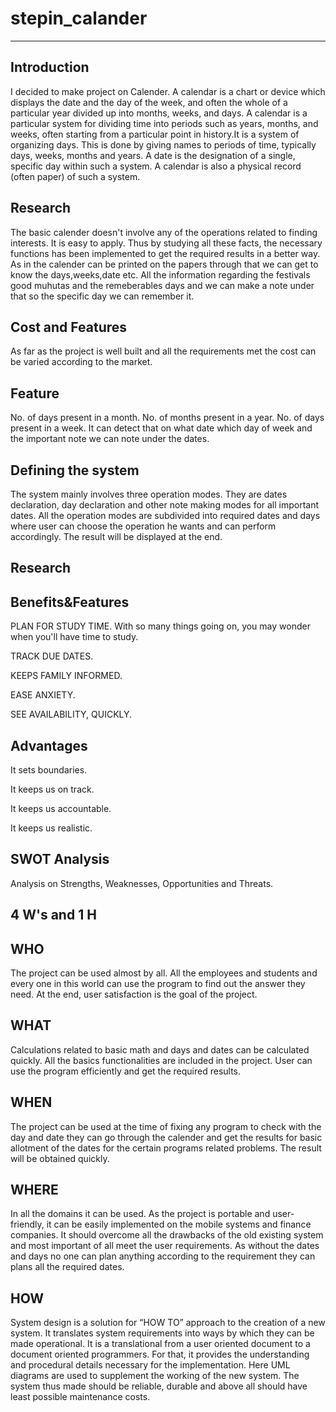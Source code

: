 # stepin_calander
------------------

Introduction
-------------
I decided to make project on Calender. A calendar is a chart or device which displays the date and the day of the week, and often the whole of a particular year divided up into months, weeks, and days. A calendar is a particular system for dividing time into periods such as years, months, and weeks, often starting from a particular point in history.It is a system of organizing days. This is done by giving names to periods of time, typically days, weeks, months and years. A date is the designation of a single, specific day within such a system. A calendar is also a physical record (often paper) of such a system.



Research
---------
The basic calender doesn't involve any of the operations related to finding interests. It is easy to apply. Thus by studying all these facts, the necessary functions has been implemented to get the required results in a better way. As in the calender can be printed on the papers through that we can get to know the days,weeks,date etc. All the information regarding the festivals good muhutas and the remeberables days and we can make a note under that so the specific day we can remember it.

Cost and Features
-----------------
As far as the project is well built and all the requirements met the cost can be varied according to the market.

Feature
--------
No. of days present in a month. No. of months present in a year. No. of days present in a week. It can detect that on what date which day of week and the important note we can note under the dates.

Defining the system
-------------------
The system mainly involves three operation modes. They are dates declaration, day declaration and other note making modes for all important dates. All the operation modes are subdivided into required dates and days where user can choose the operation he wants and can perform accordingly. The result will be displayed at the end.

Research
----------
Benefits&Features
-----------------

PLAN FOR STUDY TIME. With so many things going on, you may wonder when you'll have time to study.

TRACK DUE DATES.

KEEPS FAMILY INFORMED.

EASE ANXIETY.

SEE AVAILABILITY, QUICKLY.

Advantages
----------
It sets boundaries.

It keeps us on track.

It keeps us accountable.

It keeps us realistic.

SWOT Analysis
--------------
Analysis on Strengths, Weaknesses, Opportunities and Threats.

4 W's and 1 H
-------------
WHO
----
The project can be used almost by all. All the employees and students and every one in this world can use the program to find out the answer they need. At the end, user satisfaction is the goal of the project.

WHAT
----
Calculations related to basic math and days and dates can be calculated quickly. All the basics functionalities are included in the project. User can use the program efficiently and get the required results.

WHEN
-----
The project can be used at the time of fixing any program to check with the day and date they can go through the calender and get the results for basic allotment of the dates for the certain programs related problems. The result will be obtained quickly.

WHERE
------
In all the domains it can be used. As the project is portable and user-friendly, it can be easily implemented on the mobile systems and finance companies. It should overcome all the drawbacks of the old existing system and most important of all meet the user requirements. As without the dates and days no one can plan anything according to the requirement they can plans all the required dates.

HOW
------
System design is a solution for “HOW TO” approach to the creation of a new system. It translates system requirements into ways by which they can be made operational. It is a translational from a user oriented document to a document oriented programmers. For that, it provides the understanding and procedural details necessary for the implementation. Here UML diagrams are used to supplement the working of the new system. The system thus made should be reliable, durable and above all should have least possible maintenance costs.

